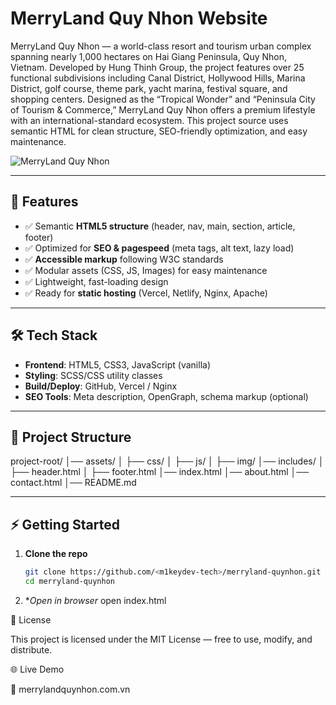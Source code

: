 # MerryLand Quy Nhon Website

MerryLand Quy Nhon — a world-class resort and tourism urban complex spanning nearly 1,000 hectares on Hai Giang Peninsula, Quy Nhon, Vietnam. 
Developed by Hung Thinh Group, the project features over 25 functional subdivisions including Canal District, Hollywood Hills, Marina District, golf course, theme park, yacht marina, festival square, and shopping centers. 
Designed as the “Tropical Wonder” and “Peninsula City of Tourism & Commerce,” MerryLand Quy Nhon offers a premium lifestyle with an international-standard ecosystem. This project source uses semantic HTML for clean structure, SEO-friendly optimization, and easy maintenance.


![MerryLand Quy Nhon](https://merrylandquynhon.com.vn/wp-content/uploads/2022/06/merryland-quy-nhon-banner.jpg)

---

## 🚀 Features

- ✅ Semantic **HTML5 structure** (header, nav, main, section, article, footer)  
- ✅ Optimized for **SEO & pagespeed** (meta tags, alt text, lazy load)  
- ✅ **Accessible markup** following W3C standards  
- ✅ Modular assets (CSS, JS, Images) for easy maintenance  
- ✅ Lightweight, fast-loading design  
- ✅ Ready for **static hosting** (Vercel, Netlify, Nginx, Apache)  

---

## 🛠️ Tech Stack

- **Frontend**: HTML5, CSS3, JavaScript (vanilla)  
- **Styling**: SCSS/CSS utility classes  
- **Build/Deploy**: GitHub, Vercel / Nginx  
- **SEO Tools**: Meta description, OpenGraph, schema markup (optional)  

---

## 📂 Project Structure

project-root/
│── assets/
│ ├── css/
│ ├── js/
│ ├── img/
│── includes/
│ ├── header.html
│ ├── footer.html
│── index.html
│── about.html
│── contact.html
│── README.md


---

## ⚡ Getting Started

1. **Clone the repo**
   ```bash
   git clone https://github.com/<m1keydev-tech>/merryland-quynhon.git
   cd merryland-quynhon
   ```
2. **Open in browser*
   open index.html

📜 License

This project is licensed under the MIT License — free to use, modify, and distribute.

🌐 Live Demo

🔗 merrylandquynhon.com.vn


